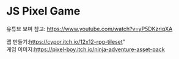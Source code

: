 # JS Pixel Game
유튜브 보며 참고: https://www.youtube.com/watch?v=yP5DKzriqXA

맵 만들기:https://cypor.itch.io/12x12-rpg-tileset"
<br>
게임 이미지:https://pixel-boy.itch.io/ninja-adventure-asset-pack
